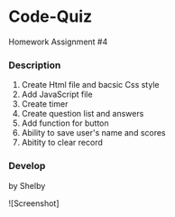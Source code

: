 # Code-Quiz
Homework Assignment #4

### Description
1. Create Html file and bacsic Css style
2. Add JavaScript file
3. Create timer
4. Create question list and answers
5. Add function for button
6. Ability to save user's name and scores
7. Abitity to clear record

### Develop 
by Shelby

![Screenshot]
